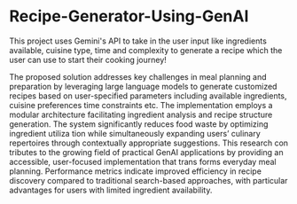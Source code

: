 # Recipe-Generator-Using-GenAI
This project uses Gemini's API to take in the user input like ingredients available, cuisine type, time and complexity to generate a recipe which the user can use to start their cooking journey! 

The
 proposed solution addresses key challenges in meal planning and
 preparation by leveraging large language models to generate
 customized recipes based on user-specified parameters including
 available ingredients, cuisine preferences time constraints etc.
 The implementation employs a modular architecture facilitating
 ingredient analysis and recipe structure generation. The system
 significantly reduces food waste by optimizing ingredient utiliza
tion while simultaneously expanding users’ culinary repertoires
 through contextually appropriate suggestions. This research con
tributes to the growing field of practical GenAI applications by
 providing an accessible, user-focused implementation that trans
forms everyday meal planning. Performance metrics indicate
 improved efficiency in recipe discovery compared to traditional
 search-based approaches, with particular advantages for users
 with limited ingredient availability.
